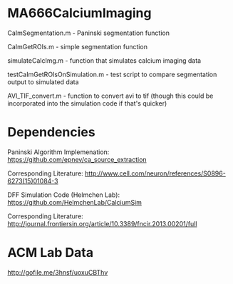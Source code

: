 # MA666CalciumImaging

CaImSegmentation.m - Paninski segmentation function

CaImGetROIs.m - simple segmentation function

simulateCalcImg.m - function that simulates calcium imaging data

testCaImGetROIsOnSimulation.m - test script to compare segmentation output to simulated data

AVI_TIF_convert.m - function to convert avi to tif (though this could be incorporated into the simulation
  code if that's quicker)

# Dependencies
Paninski Algorithm Implemenation: https://github.com/epnev/ca_source_extraction

  Corresponding Literature: http://www.cell.com/neuron/references/S0896-6273(15)01084-3


DFF Simulation Code (Helmchen Lab): https://github.com/HelmchenLab/CalciumSim

  Corresponding Literature: http://journal.frontiersin.org/article/10.3389/fncir.2013.00201/full

# ACM Lab Data

http://gofile.me/3hnsf/uoxuCBThv
